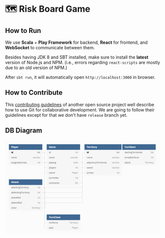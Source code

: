 # 🗺 Risk Board Game

## How to Run

We use **Scala** + **Play Framework** for backend, **React** for frontend, and **WebSocket** to communicate between them.

Besides having JDK 8 and SBT installed, make sure to install the **latest** version of Node.js and NPM. (i.e., errors regarding `react-scripts` are mostly due to an old version of NPM.)

After `sbt run`, it will automatically open `http://localhost:3000` in browser.

## How to Contribute

This [contributing guidelines](https://github.com/CoolProp/CoolProp/wiki/Contributing%3A-git-development-workflow) of another open source project well describe how to use Git for collaborative development. We are going to follow their guidelines except for that we don't have `release` branch yet.


## DB Diagram
![UML Diagram](/design/uml-diagram.png)